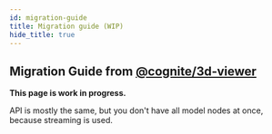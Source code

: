 ```yaml
---
id: migration-guide
title: Migration guide (WIP)
hide_title: true
---
```


## Migration Guide from [@cognite/3d‑viewer](https://github.com/cognitedata/3d-viewer)

**This page is work in progress.**

API is mostly the same, but you don't have all model nodes at once,
because streaming is used. 

<!--- TODO: write migration guide --->
<!--- notes:
* Cognite3DViewer.getIntersectionFromPixel doesn't have the model param
* Cognite3DViewer.clearCache is not supported
--->
